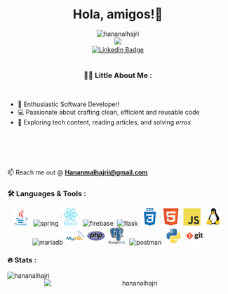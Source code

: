 <h1 align="center">Hola, amigos!👋</h1>
<div id="header" align="center">
  <img src="https://komarev.com/ghpvc/?username=hananalhajri&label=Profile%20views&color=0e75b6&style=flat" alt="hananalhajri" /> <br>
  <img src="https://media1.giphy.com/media/v1.Y2lkPTc5MGI3NjExNGhiYXFuOTFiajl3NGpkZmtvNTV6NHNoOWhraTh0dTY5ajVsYjhvcyZlcD12MV9pbnRlcm5hbF9naWZfYnlfaWQmY3Q9Zw/3bu85lsWhBTlWcOMN6/giphy.gif" width="200"/>
</div>

<div id="badges" align="center">
  <a href="https://linkedin.com/in/hanan-alhajri-715672222/">
    <img src="https://img.shields.io/badge/LinkedIn-blue?style=for-the-badge&logo=linkedin&logoColor=white" alt="LinkedIn Badge"/>
  </a>  
</div>
<br>
<div align="center">
  
### :woman_technologist: Little About Me :

</div>

<br>

- 🚀 Enthusiastic Software Developer! 
- 💻 Passionate about crafting clean, efficient and reusable code
- 🤫 Exploring tech content, reading articles, and solving _erros_

<br><br><br><br>

📫 Reach me out @ **Hananmalhajrii@gmail.com**

### :hammer_and_wrench: Languages & Tools :

<p align="center">
  <img src="https://raw.githubusercontent.com/devicons/devicon/master/icons/java/java-original.svg" alt="java" width="40" height="40"/>&nbsp;
  <img src="https://www.vectorlogo.zone/logos/springio/springio-icon.svg" alt="spring" width="40" height="40"/>&nbsp;
  <img src="https://github.com/devicons/devicon/blob/master/icons/react/react-original-wordmark.svg" title="React" alt="React" width="40" height="40"/>&nbsp;
  <img src="https://www.vectorlogo.zone/logos/firebase/firebase-icon.svg" alt="firebase" width="40" height="40"/>&nbsp;
  <img src="https://www.vectorlogo.zone/logos/pocoo_flask/pocoo_flask-icon.svg" alt="flask" width="40" height="40"/>&nbsp;
  <img src="https://github.com/devicons/devicon/blob/master/icons/css3/css3-plain-wordmark.svg"  title="CSS3" alt="CSS" width="40" height="40"/>&nbsp;
  <img src="https://github.com/devicons/devicon/blob/master/icons/html5/html5-original.svg" title="HTML5" alt="HTML" width="40" height="40"/>&nbsp;
  <img src="https://raw.githubusercontent.com/devicons/devicon/master/icons/javascript/javascript-original.svg" alt="javascript" width="40" height="40"/>&nbsp;
  <img src="https://raw.githubusercontent.com/devicons/devicon/master/icons/linux/linux-original.svg" alt="linux" width="40" height="40"/>&nbsp;
  <img src="https://www.vectorlogo.zone/logos/mariadb/mariadb-icon.svg" alt="mariadb" width="40" height="40"/>&nbsp;
  <img src="https://raw.githubusercontent.com/devicons/devicon/master/icons/mysql/mysql-original-wordmark.svg" alt="mysql" width="40" height="40"/>&nbsp;
  <img src="https://raw.githubusercontent.com/devicons/devicon/master/icons/php/php-original.svg" alt="php" width="40" height="40"/>&nbsp;
  <img src="https://raw.githubusercontent.com/devicons/devicon/master/icons/postgresql/postgresql-original-wordmark.svg" alt="postgresql" width="40" height="40"/>&nbsp;
  <img src="https://www.vectorlogo.zone/logos/getpostman/getpostman-icon.svg" alt="postman" width="40" height="40"/>&nbsp;
 <img src="https://raw.githubusercontent.com/devicons/devicon/master/icons/python/python-original.svg" alt="python" width="40" height="40"/>&nbsp;
  <img src="https://github.com/devicons/devicon/blob/master/icons/git/git-original-wordmark.svg" title="Git" **alt="Git" width="40" height="40"/>
</p>

### :fire: Stats :
<div align="center">

<p><img align="left" src="https://github-readme-stats.vercel.app/api/top-langs?username=hananalhajri&show_icons=true&theme=radical&locale=en&layout=compact" alt="hananalhajri" /></p>

<p><img align="right" src="https://github-readme-streak-stats.herokuapp.com/?user=hananalhajri&" alt="hananalhajri" width="420" /></p>

</div>
